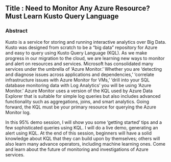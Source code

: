 ## Title : **Need to Monitor Any Azure Resource? Must Learn Kusto Query Language**
### Abstract
Kusto is a service for storing and running interactive analytics over Big Data. Kusto was designed from scratch to be a “big data” repository for Azure and easy to query using Kusto Query Language (KQL). As we make progress in our migration to the cloud, we are learning new ways to monitor and alert on resources and services. Microsoft has consolidated many services under the umbrella of ‘Azure Monitor.’ Whether you are ‘detecting and diagnose issues across applications and dependencies,’ ‘correlate infrastructure issues with Azure Monitor for VMs,’ ‘drill into your SQL database monitoring data with Log Analytics’ you will be using ‘Azure Monitor.’ Azure Monitor uses a version of the KQL used by Azure Data Explorer that is suitable for simple log queries but also includes advanced functionality such as aggregations, joins, and smart analytics. Going forward, the KQL must be your primary resource for querying the Azure Monitor log.

In this 95% demo session, I will show you some ‘getting started’ tips and a few sophisticated queries using KQL.  I will do a live demo, generating an alert using KQL. At the end of this session, beginners will have a solid knowledge about KQL that they can build upon by themselves; others will also learn many advance operators, including machine learning ones. Come and learn about the future of monitoring and investigations of Azure services.
